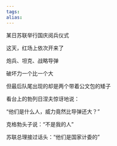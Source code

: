 ```yaml
---
tags: 
alias:
---
```


某日苏联举行国庆阅兵仪式

这天，红场上依次开来了

炮兵、坦克、战略导弹

破坏力一个比一个大

但最后队尾出现的却是两个带着公文包的矮子

看台上的勃列日涅夫惊讶地说：

“他们是什么人，威力竟然比导弹还大？”

克格勃头子说：“不是我的人”

苏联总理接过话头：“他们是国家计委的”